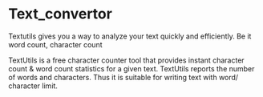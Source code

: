 # Text_convertor

Textutils gives you a way to analyze your text quickly and efficiently. Be it word count, character count

TextUtils is a free character counter tool that provides instant character count & word count statistics for a given text. TextUtils reports the number of words and characters. Thus it is suitable for writing text with word/ character limit.

